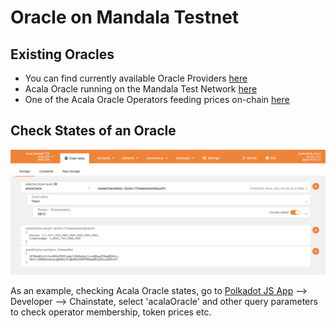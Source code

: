 # Oracle on Mandala Testnet

## Existing Oracles

* You can find currently available Oracle Providers [here](https://github.com/AcalaNetwork/Acala/blob/master/primitives/src/lib.rs#L174)
* Acala Oracle running on the Mandala Test Network [here](https://acala-testnet.subscan.io/runtime/OperatorMembershipAcala?version=606)
* One of the Acala Oracle Operators feeding prices on-chain [here](https://acala-testnet.subscan.io/account/5Fe3jZRbKes6aeuQ6HkcTvQeNhkkRPTXBwmNkuAPoimGEv45)

## Check States of an Oracle

![](../../../.gitbook/assets/acala-oracle.png)

As an example, checking Acala Oracle states, go to [Polkadot JS App](https://polkadot.js.org/apps/?rpc=wss%3A%2F%2Fnode-6714447553211260928.rz.onfinality.io%2Fws#/chainstate) --&gt; Developer --&gt; Chainstate, select 'acalaOracle' and other query parameters to check operator membership, token prices etc.

